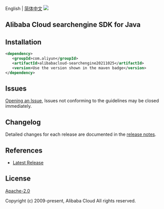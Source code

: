 English | [简体中文](README-CN.md)
![](https://aliyunsdk-pages.alicdn.com/icons/AlibabaCloud.svg)

## Alibaba Cloud searchengine SDK for Java

## Installation

```xml
<dependency>
   <groupId>com.aliyun</groupId>
   <artifactId>alibabacloud-searchengine20211025</artifactId>
   <version>Use the version shown in the maven badge</version>
</dependency>
```

## Issues
[Opening an Issue](https://github.com/aliyun/alibabacloud-java-async-sdk/issues/new), Issues not conforming to the guidelines may be closed immediately.

## Changelog
Detailed changes for each release are documented in the [release notes](./ChangeLog.txt).

## References
* [Latest Release](https://github.com/aliyun/alibabacloud-async-java-sdk/)

## License
[Apache-2.0](http://www.apache.org/licenses/LICENSE-2.0)

Copyright (c) 2009-present, Alibaba Cloud All rights reserved.